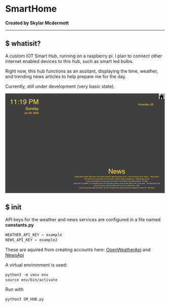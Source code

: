 # SmartHome

**Created by Skylar Mcdermott**

*****
## $ whatisit?
A custom IOT Smart Hub, running on a raspberry pi. I plan to connect other internet enabled devices to this hub, such as smart led bulbs. 

Right now, this hub functions as an assitant, displaying the time, weather, and trending news articles to help prepare me for the day.

Currently, still under development (very basic state).

![Weather Functionality Broken](images/pov.png "Current State")

## $ init
API keys for the weather and news services are configured in a file named **constants.py**

```constants.py
WEATHER_API_KEY = example
NEWS_API_KEY = example2
```
These are aquired from creating accounts here: [OpenWeatherApi](https://openweathermap.org/api) and [NewsApi](https://newsapi.org)

A virtual environment is used:
```
python3 -m venv env
source env/bin/activate
```

Run with
``` 
python3 SM_HUB.py
```